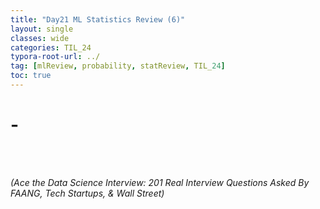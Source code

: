 ```yaml
---
title: "Day21 ML Statistics Review (6)"
layout: single
classes: wide
categories: TIL_24
typora-root-url: ../
tag: [mlReview, probability, statReview, TIL_24]
toc: true 
---
```


# -



<br><br>

*(Ace the Data Science Interview: 201 Real Interview Questions Asked By FAANG, Tech Startups, & Wall Street)*





<br><br>

